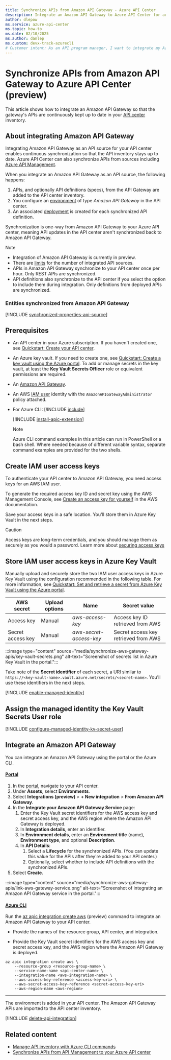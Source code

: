 ```yaml
---
title: Synchronize APIs from Amazon API Gateway - Azure API Center
description: Integrate an Amazon API Gateway to Azure API Center for automatic synchronization of APIs to the inventory.
author: dlepow
ms.service: azure-api-center
ms.topic: how-to
ms.date: 02/10/2025
ms.author: danlep 
ms.custom: devx-track-azurecli
# Customer intent: As an API program manager, I want to integrate my Azure API Management instance with my API center and synchronize API Management APIs to my inventory.
---
```


# Synchronize APIs from Amazon API Gateway to Azure API Center (preview)

This article shows how to integrate an Amazon API Gateway so that the gateway's APIs are continuously kept up to date in your [API center](overview.md) inventory.

## About integrating Amazon API Gateway

Integrating Amazon API Gateway as an API source for your API center enables continuous synchronization so that the API inventory stays up to date. Azure API Center can also synchronize APIs from sources including [Azure API Management](synchronize-api-management-apis.md). 

When you integrate an Amazon API Gateway as an API source, the following happens:

1. APIs, and optionally API definitions (specs), from the API Gateway are added to the API center inventory.
1. You configure an [environment](key-concepts.md#environment) of type *Amazon API Gateway* in the API center. 
1. An associated [deployment](key-concepts.md#deployment) is created for each synchronized API definition. 

Synchronization is one-way from Amazon API Gateway to your Azure API center, meaning API updates in the API center aren't synchronized back to Amazon API Gateway.

> [!NOTE]
> * Integration of Amazon API Gateway is currently in preview.
> * There are [limits](../azure-resource-manager/management/azure-subscription-service-limits.md?toc=/azure/api-center/toc.json&bc=/azure/api-center/breadcrumb/toc.json#azure-api-center-limits) for the number of integrated API sources.
> * APIs in Amazon API Gateway synchronize to your API center once per hour. Only REST APIs are synchronized.
> * API definitions also synchronize to the API center if you select the option to include them during integration. Only definitions from deployed APIs are synchronized.

### Entities synchronized from Amazon API Gateway

[!INCLUDE [synchronized-properties-api-source](includes/synchronized-properties-api-source.md)]

## Prerequisites

* An API center in your Azure subscription. If you haven't created one, see [Quickstart: Create your API center](set-up-api-center.md).

* An Azure key vault. If you need to create one, see [Quickstart: Create a key vault using the Azure portal](/azure/key-vault/general/quick-create-portal). To add or manage secrets in the key vault, at least the **Key Vault Secrets Officer** role or equivalent permissions are required. 

* An [Amazon API Gateway](https://docs.aws.amazon.com/apigateway/). 

* An AWS [IAM user](https://docs.aws.amazon.com/IAM/latest/UserGuide/introduction.html) identity with the `AmazonAPIGatewayAdministrator` policy attached.

* For Azure CLI:
    [!INCLUDE [include](~/reusable-content/azure-cli/azure-cli-prepare-your-environment-no-header.md)]

    [!INCLUDE [install-apic-extension](includes/install-apic-extension.md)]

    > [!NOTE]
    > Azure CLI command examples in this article can run in PowerShell or a bash shell. Where needed because of different variable syntax, separate command examples are provided for the two shells.

## Create IAM user access keys

To authenticate your API center to Amazon API Gateway, you need access keys for an AWS IAM user. 

To generate the required access key ID and secret key using the AWS Management Console, see [Create an access key for yourself](https://docs.aws.amazon.com/IAM/latest/UserGuide/access-key-self-managed.html#Using_CreateAccessKey) in the AWS documentation. 

Save your access keys in a safe location. You'll store them in Azure Key Vault in the next steps.

> [!CAUTION]
> Access keys are long-term credentials, and you should manage them as securely as you would a password. Learn more about [securing access keys](https://docs.aws.amazon.com/IAM/latest/UserGuide/securing_access-keys.html)

## Store IAM user access keys in Azure Key Vault

Manually upload and securely store the two IAM user access keys in Azure Key Vault using the configuration recommended in the following table. For more information, see [Quickstart: Set and retrieve a secret from Azure Key Vault using the Azure portal](/azure/key-vault/secrets/quick-create-portal). 


| AWS secret | Upload options | Name | Secret value | 
|------------|----------------|------|--------------|
| Access key | Manual | *aws-access-key* | Access key ID retrieved from AWS |
| Secret access key | Manual | *aws-secret-access-key* | Secret access key retrieved from AWS |

:::image type="content" source="media/synchronize-aws-gateway-apis/key-vault-secrets.png" alt-text="Screenshot of secrets list in Azure Key Vault in the portal.":::

Take note of the **Secret identifier** of each secret, a URI similar to `https://<key-vault-name>.vault.azure.net/secrets/<secret-name>`. You'll use these identifiers in the next steps.


[!INCLUDE [enable-managed-identity](includes/enable-managed-identity.md)]

## Assign the managed identity the Key Vault Secrets User role

[!INCLUDE [configure-managed-identity-kv-secret-user](includes/configure-managed-identity-kv-secret-user.md)]


## Integrate an Amazon API Gateway 

You can integrate an Amazon API Gateway using the portal or the Azure CLI.

#### [Portal](#tab/portal)
1. In the [portal](https://portal.azure.com), navigate to your API center.
1. Under **Assets**, select **Environments**.
1. Select **Integrations (preview)** > **+ New integration** > **From Amazon API Gateway**.
1. In the **Integrate your Amazon API Gateway Service** page:
    1. Enter the Key Vault secret identifiers for the AWS access key and secret access key, and the AWS region where the Amazon API Gateway is deployed.
    1. In **Integration details**, enter an identifier.
    1. In **Environment details**, enter an **Environment title** (name), **Environment type**, and optional **Description**.
    1. In **API Details**:
        1. Select a **Lifecycle** for the synchronized APIs. (You can update this value for the APIs after they're added to your API center.)
        1. Optionally, select whether to include API definitions with the synchronized APIs.
1. Select **Create**.


:::image type="content" source="media/synchronize-aws-gateway-apis/link-aws-gateway-service.png" alt-text="Screenshot of integrating an Amazon API Gateway service in the portal.":::

#### [Azure CLI](#tab/cli)

Run the [az apic integration create aws](/cli/azure/apic/integration/create#az-apic-integration-create-aws) (preview) command to integrate an Amazon API Gateway to your API center. 

* Provide the names of the resource group, API center, and integration. 

* Provide the Key Vault secret identifiers for the AWS access key and secret access key, and the AWS region where the Amazon API Gateway is deployed.

```azurecli
az apic integration create aws \
    --resource-group <resource-group-name> \
    --service-name-name <api-center-name> \
    --integration-name <aws-integration-name> \
    --aws-access-key-reference <access-key-uri> \
    --aws-secret-access-key-reference <secret-access-key-uri> 
    --aws-region-name <aws-region>
``` 
---

The environment is added in your API center. The Amazon API Gateway APIs are imported to the API center inventory.

[!INCLUDE [delete-api-integration](includes/delete-api-integration.md)]

## Related content
 
* [Manage API inventory with Azure CLI commands](manage-apis-azure-cli.md)
* [Synchronize APIs from API Management to your Azure API center](synchronize-api-management-apis.md)
